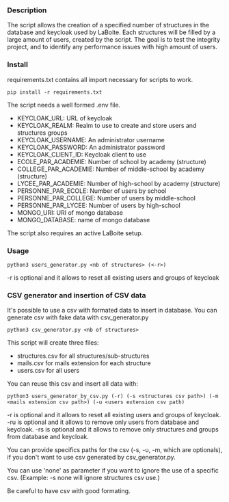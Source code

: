 ### Description

The script allows the creation of a specified number of structures in the database and keycloak used by LaBoite. Each structures will be filled by a large amount of users, created by the script. The goal is to test the integrity project, and to identify any performance issues with high amount of users. 


### Install

requirements.txt contains all import necessary for scripts to work.

```pip install -r requirements.txt```

The script needs a well formed .env file.
- KEYCLOAK_URL: URL of keycloak
- KEYCLOAK_REALM: Realm to use to create and store users and structures groups
- KEYCLOAK_USERNAME: An administrator username
- KEYCLOAK_PASSWORD: An administrator password
- KEYCLOAK_CLIENT_ID: Keycloak client to use
- ECOLE_PAR_ACADEMIE: Number of school by academy (structure)
- COLLEGE_PAR_ACADEMIE: Number of middle-school by academy (structure)
- LYCEE_PAR_ACADEMIE: Number of high-school by academy (structure)
- PERSONNE_PAR_ECOLE: Number of users by school
- PERSONNE_PAR_COLLEGE: Number of users by middle-school
- PERSONNE_PAR_LYCEE: Number of users by high-school
- MONGO_URI: URI of mongo database
- MONGO_DATABASE: name of mongo database


The script also requires an active LaBoite setup.


### Usage

```python3 users_generator.py <nb of structures> (<-r>)```

-r is optional and it allows to reset all existing users and groups of keycloak


### CSV generator and insertion of CSV data

It's possible to use a csv with formated data to insert in database. 
You can generate csv with fake data with csv_generator.py

```python3 csv_generator.py <nb of structures>```

This script will create three files:
- structures.csv for all structures/sub-structures
- mails.csv for mails extension for each structure
- users.csv for all users

You can reuse this csv and insert all data with:

```python3 users_generator_by_csv.py (-r) (-s <structures csv path>) (-m <mails extension csv path>) (-u <users extension csv path)```

-r is optional and it allows to reset all existing users and groups of keycloak.
-ru is optional and it allows to remove only users from database and keycloak.
-rs is optional and it allows to remove only structures and groups from database and keycloak.

You can provide specifics paths for the csv (-s, -u, -m, which are optionals), if you don't want to use csv generated by csv_generator.py.

You can use 'none' as parameter if you want to ignore the use of a specific csv.
(Example: -s none will ignore structures csv use.)

Be careful to have csv with good formating.

